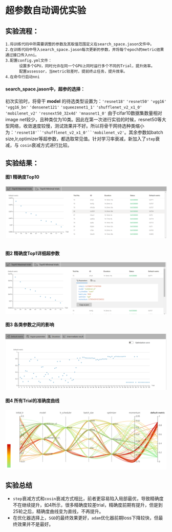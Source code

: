# 超参数自动调优实验

## 实验流程：
```
1.将训练代码中所需要调整的参数及其取值范围定义在search_space.jason文件中。
2.在训练代码中导入search_space.jason每次更新的参数，并将每个epoch的metric结果通过接口传入nni。
3.配置config.yml文件：
      设置多个GPU，同时允许在同一个GPU上同时运行多个不同的Trial，提升效率。
      配置assessor，当metric较差时，提前终止任务，提升效率。
4.在命令行启动nni
```

#### search_space.jason中，超参的选择：
初次实验时，将骨干 **model** 的待选类型设置为：`'resnet18'` `'resnet50'` `'vgg16'` `'vgg16_bn'` `'densenet121'` `'squeezenet1_1'` `'shufflenet_v2_x1_0'` `'mobilenet_v2'` `'resnext50_32x4d'` `'mnasnet1_0'`
由于cifar10数据集数量相对image net较少，且种类仅为10类。因此在第一次进行实验的时候，resnet50等大型网络，收敛速度较慢，测试效果并不好。所以将骨干网待选种类缩小为：`'resnet18'``'shufflenet_v2_x1_0'``'mobilenet_v2'`。其余参数如batch size,lr,optimizer等超参数，都选取常见值。针对学习率衰减，新加入了`step`衰减，与  `cosin`衰减方式进行比较。

## 实验结果：
#### 图1 精确度Top10
![图片路径 ./pic/image001.png](./pic/image001.png "图片路径 ./pic/image001.png")
```

```
#### 图2 精确度Top1详细超参数
![图片路径 ./pic/image003.png](./pic/image003.png "图片路径 ./pic/image003.png")
#### 图3 各类参数之间的影响
![图片路径 ./pic/image005.png](./pic/image005.png "图片路径 ./pic/image005.png")
#### 图4 所有Trial的准确度曲线
![图片路径 ./pic/image007.png](./pic/image007.png "图片路径 ./pic/image007.png")

## 实验总结
* `step`衰减方式和`cosin`衰减方式相比，前者更容易陷入局部最优，导致精确度不在继续提升，如4所示，很多精确度较差trial，精确度前期有提升，但是到25轮之后，精确度曲线变为直线，不再提升。
* 在优化器选择上，`SGD`的最终效果更好，`adam`优化器前期loss下降较快，但最终效果并不是最好。
